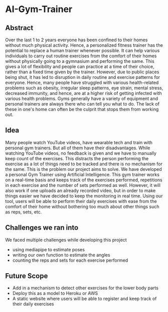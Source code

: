 # AI-Gym-Trainer 

## Abstract

Over the last 1 to 2 years everyone has been confined to their homes without much physical activity. Hence, a personalized fitness trainer has the potential to replace a human trainer whenever possible. It can help various individuals to carry out routine exercises from the comfort of their homes without physically going to a gymnasium and performing the same. This gives a lot of flexibility and people can practice at a time of their choice, rather than a fixed time given by the trainer. 
However, due to public places being shut, it has led to disruption in daily routine and exercise patterns for everyone. Hence, many people have struggled with various health-related problems such as obesity, irregular sleep patterns, eye strain, mental stress, decreased immunity, and hence, are at a higher risk of getting infected with various health problems. Gyms generally have a variety of equipment and personal trainers are always there who can tell you what to do. The lack of these in one's home can often be the culprit that stops them from working out. 



## Idea

Many people watch YouTube videos, have wearable tech and train with personal gym trainers. But all of them have their disadvantages. While watching YouTube videos, no feedback is given and we have to manually keep count of the exercises. This distracts the person performing the exercise as a lot of things need to be tracked and there is no mechanism for the same. 
This is the problem our project aims to solve. We have developed a personal Gym Trainer using Artificial Intelligence. This gym trainer works on a real-time basis and keeps track of the exercises performed, repetitions in each exercise and the number of sets performed as well. However, it will also work if one uploads an already recorded video, but in order to make things easier we have decided to keep the monitoring in real time. Using our tool, users will be able to perform their daily exercises with ease from the comfort of their home without bothering too much about other things such as reps, sets, etc. 

## Challenges we ran into
We faced multiple challenges while developing this project

- using mediapipe to estimate poses
- writing our own function to estimate the angles
- counting the reps and sets for each exercise performed


## Future Scope

- Add in a mechanism to detect other exercises for the lower body parts
- Deploy this as a model to Heroku or AWS 
- A static website where users will be able to register and keep track of their daily exercises
